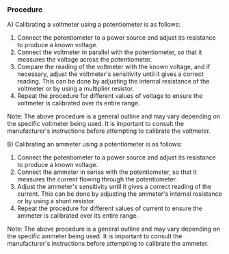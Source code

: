 ### Procedure
A) Calibrating a voltmeter using a potentiometer is as follows:
<br>
1. Connect the potentiometer to a power source and adjust its resistance to produce a known voltage.
2. Connect the voltmeter in parallel with the potentiometer, so that it measures the voltage across the potentiometer.
3. Compare the reading of the voltmeter with the known voltage, and if necessary, adjust the voltmeter's sensitivity until it gives a correct reading. This can be done by adjusting the internal resistance of the voltmeter or by using a multiplier resistor.
4. Repeat the procedure for different values of voltage to ensure the voltmeter is calibrated over its entire range.<br>

Note: The above procedure is a general outline and may vary depending on the specific voltmeter being used. It is important to consult the manufacturer's instructions before attempting to calibrate the voltmeter.<br>

B) Calibrating an ammeter using a potentiometer is as follows:
<br>
1. Connect the potentiometer to a power source and adjust its resistance to produce a known voltage.
2. Connect the ammeter in series with the potentiometer, so that it measures the current flowing through the potentiometer.
3. Adjust the ammeter's sensitivity until it gives a correct reading of the current. This can be done by adjusting the ammeter's internal resistance or by using a shunt resistor.
4. Repeat the procedure for different values of current to ensure the ammeter is calibrated over its entire range.<br>

Note: The above procedure is a general outline and may vary depending on the specific ammeter being used. It is important to consult the manufacturer's instructions before attempting to calibrate the ammeter.









